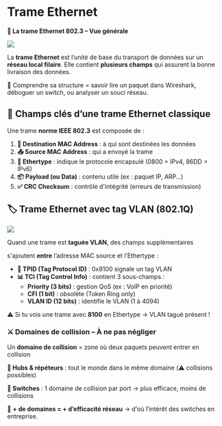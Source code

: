 # Trame Ethernet

**📡 La trame Ethernet 802.3 – Vue générale**

![](../../media/Cours-Infrastructures-réseaux-Trame-Ethernet-image3.png)

La **trame Ethernet** est l’unité de base du transport de données sur un **réseau local filaire**. Elle contient **plusieurs champs** qui assurent la bonne livraison des données.

🎯 Comprendre sa structure = savoir lire un paquet dans Wireshark, déboguer un switch, ou analyser un souci réseau.



## **🧱 Champs clés d’une trame Ethernet classique**

Une trame **norme IEEE 802.3** est composée de :

1.  **📨 Destination MAC Address** : à qui sont destinées les données
2.  **📤 Source MAC Address** : qui a envoyé la trame
3.  **📘 Ethertype** : indique le protocole encapsulé (0800 = IPv4, 86DD = IPv6)
4.  **📦 Payload (ou Data)** : contenu utile (ex : paquet IP, ARP…)
5.  **✅ CRC Checksum** : contrôle d'intégrité (erreurs de transmission)



## **🏷️ Trame Ethernet avec tag VLAN (802.1Q)**

![](../../media/Cours-Infrastructures-réseaux-Trame-Ethernet-image2.png)

Quand une trame est **taguée VLAN**, des champs supplémentaires

s'ajoutent **entre** l’adresse MAC source et l’Ethertype :

- **🔖 TPID (Tag Protocol ID)** : 0x8100 signale un tag VLAN
- **📊 TCI (Tag Control Info)** : contient 3 sous-champs :
  - **Priority (3 bits)** : gestion QoS (ex : VoIP en priorité)
  - **CFI (1 bit)** : obsolète (Token Ring only)
  - **VLAN ID (12 bits)** : identifie le VLAN (1 à 4094)

⚠️ Si tu vois une trame avec **8100** en Ethertype → VLAN tagué présent !



### **⚔️ Domaines de collision – À ne pas négliger**

Un **domaine de collision** = zone où deux paquets peuvent entrer en collision

**🧱 Hubs & répéteurs** : tout le monde dans le même domaine (⚠️ collisions possibles)

**🧠 Switches** : 1 domaine de collision par port → plus efficace, moins de collisions

🧠 **+ de domaines = + d’efficacité réseau** → d'où l’intérêt des switches en entreprise.






